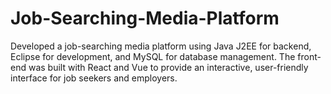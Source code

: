 # Job-Searching-Media-Platform
Developed a job-searching media platform using Java J2EE for backend, Eclipse for development, and MySQL for database management. The front-end was built with React and Vue to provide an interactive, user-friendly interface for job seekers and employers.
